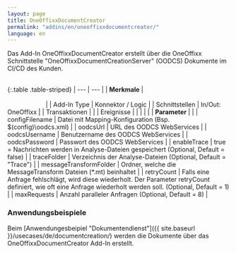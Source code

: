 ```yaml
---
layout: page
title: OneOffixxDocumentCreator
permalink: "addins/en/oneoffixxdocumentcreator/"
language: en
---
```


Das Add-In OneOffixxDocumentCreator erstellt über die OneOffixx Schnittstelle "OneOffixxDocumentCreationServer" (OODCS) Dokumente im CI/CD des Kunden.<br /><br />

{:.table .table-striped}
| --- | --- |
| __Merkmale__ | &nbsp;&nbsp;&nbsp;&nbsp;&nbsp;&nbsp;&nbsp;&nbsp;&nbsp;&nbsp;&nbsp;&nbsp;&nbsp;&nbsp;&nbsp;&nbsp;&nbsp;&nbsp;&nbsp;&nbsp;&nbsp;&nbsp;&nbsp;&nbsp;&nbsp;&nbsp;&nbsp;&nbsp;&nbsp;&nbsp;&nbsp;&nbsp;&nbsp;&nbsp;&nbsp;&nbsp;&nbsp;&nbsp;&nbsp;&nbsp;&nbsp;&nbsp;&nbsp;&nbsp;&nbsp;&nbsp;&nbsp;&nbsp;&nbsp;&nbsp;&nbsp;&nbsp;&nbsp;&nbsp;&nbsp;&nbsp;&nbsp;&nbsp;&nbsp;&nbsp;&nbsp;&nbsp;&nbsp;&nbsp;&nbsp;&nbsp;&nbsp;&nbsp;&nbsp;&nbsp;&nbsp;&nbsp;&nbsp;&nbsp;&nbsp;&nbsp;&nbsp;&nbsp;&nbsp;&nbsp;&nbsp;&nbsp;&nbsp;&nbsp;&nbsp;&nbsp;&nbsp;&nbsp;&nbsp;&nbsp;&nbsp;&nbsp;&nbsp;&nbsp;&nbsp;&nbsp;&nbsp;&nbsp;&nbsp;&nbsp;&nbsp;&nbsp;&nbsp;&nbsp;&nbsp;&nbsp;&nbsp;&nbsp;&nbsp;&nbsp;&nbsp;&nbsp;&nbsp;&nbsp;&nbsp;&nbsp;&nbsp;&nbsp;&nbsp;&nbsp;&nbsp;&nbsp;&nbsp;&nbsp;&nbsp;&nbsp;&nbsp;&nbsp;&nbsp;&nbsp;&nbsp;&nbsp;&nbsp;&nbsp;&nbsp;&nbsp;&nbsp;&nbsp;&nbsp;&nbsp;&nbsp;&nbsp;&nbsp;&nbsp;&nbsp;&nbsp;&nbsp;&nbsp;&nbsp; |
| Add-In Type | Konnektor / Logic |
| Schnittstellen | In/Out: OneOffixx |
| Transaktionen |  |
| Ereignisse |  |
| | |
| __Parameter__ | |
| configFilename | Datei mit Mapping-Konfiguration (Bsp. $(config)\oodcs.xml) |
| oodcsUrl | URL des OODCS WebServices |
| oodcsUsername | Benutzername des OODCS WebServices |
| oodcsPassword | Passwort des OODCS WebServices |
| enableTrace | true = Nachrichten werden in Analyse-Dateien gespeichert (Optional, Default = false) |
| traceFolder | Verzeichnis der Analyse-Dateien (Optional, Default = "Trace") |
| messageTransformFolder | Ordner, welche die MessageTransform Dateien (*.mt) beinhaltet |
| retryCount | Falls eine Anfrage fehlschlägt, wird diese wiederholt. Der Parameter retryCount definiert, wie oft eine Anfrage wiederholt werden soll. (Optional, Default = 1) |
| maxRequests | Anzahl paralleler Anfragen (Optional, Default = 8) |

### Anwendungsbeispiele

Beim [Anwendungesbeipiel "Dokumentendienst"]({{ site.baseurl }}/usecases/de/documentcreation/) werden die Dokumente über das OneOffixxDocumentCreator Add-In erstellt.
